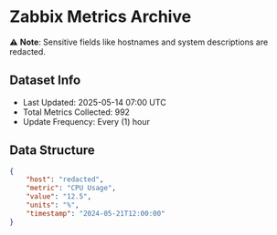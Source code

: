 # Zabbix Metrics Archive

⚠️ **Note**: Sensitive fields like hostnames and system descriptions are redacted.

## Dataset Info
- Last Updated: 2025-05-14 07:00 UTC
- Total Metrics Collected: 992
- Update Frequency: Every (1) hour

## Data Structure
```json
{
    "host": "redacted",
    "metric": "CPU Usage",
    "value": "12.5",
    "units": "%",
    "timestamp": "2024-05-21T12:00:00"
}
```
